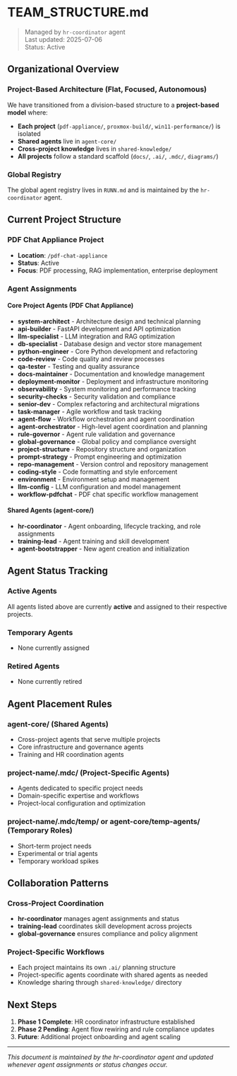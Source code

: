 # TEAM_STRUCTURE.md

> Managed by `hr-coordinator` agent  
> Last updated: 2025-07-06  
> Status: Active

## Organizational Overview

### Project-Based Architecture (Flat, Focused, Autonomous)

We have transitioned from a division-based structure to a **project-based model** where:

- **Each project** (`pdf-appliance/`, `proxmox-build/`, `win11-performance/`) is isolated
- **Shared agents** live in `agent-core/`
- **Cross-project knowledge** lives in `shared-knowledge/`
- **All projects** follow a standard scaffold (`docs/`, `.ai/`, `.mdc/`, `diagrams/`)

### Global Registry

The global agent registry lives in `RUNN.md` and is maintained by the `hr-coordinator` agent.

## Current Project Structure

### PDF Chat Appliance Project
- **Location**: `/pdf-chat-appliance`
- **Status**: Active
- **Focus**: PDF processing, RAG implementation, enterprise deployment

### Agent Assignments

#### Core Project Agents (PDF Chat Appliance)
- **system-architect** - Architecture design and technical planning
- **api-builder** - FastAPI development and API optimization
- **llm-specialist** - LLM integration and RAG optimization
- **db-specialist** - Database design and vector store management
- **python-engineer** - Core Python development and refactoring
- **code-review** - Code quality and review processes
- **qa-tester** - Testing and quality assurance
- **docs-maintainer** - Documentation and knowledge management
- **deployment-monitor** - Deployment and infrastructure monitoring
- **observability** - System monitoring and performance tracking
- **security-checks** - Security validation and compliance
- **senior-dev** - Complex refactoring and architectural migrations
- **task-manager** - Agile workflow and task tracking
- **agent-flow** - Workflow orchestration and agent coordination
- **agent-orchestrator** - High-level agent coordination and planning
- **rule-governor** - Agent rule validation and governance
- **global-governance** - Global policy and compliance oversight
- **project-structure** - Repository structure and organization
- **prompt-strategy** - Prompt engineering and optimization
- **repo-management** - Version control and repository management
- **coding-style** - Code formatting and style enforcement
- **environment** - Environment setup and management
- **llm-config** - LLM configuration and model management
- **workflow-pdfchat** - PDF chat specific workflow management

#### Shared Agents (agent-core/)
- **hr-coordinator** - Agent onboarding, lifecycle tracking, and role assignments
- **training-lead** - Agent training and skill development
- **agent-bootstrapper** - New agent creation and initialization

## Agent Status Tracking

### Active Agents
All agents listed above are currently **active** and assigned to their respective projects.

### Temporary Agents
- None currently assigned

### Retired Agents
- None currently retired

## Agent Placement Rules

### agent-core/ (Shared Agents)
- Cross-project agents that serve multiple projects
- Core infrastructure and governance agents
- Training and HR coordination agents

### project-name/.mdc/ (Project-Specific Agents)
- Agents dedicated to specific project needs
- Domain-specific expertise and workflows
- Project-local configuration and optimization

### project-name/.mdc/temp/ or agent-core/temp-agents/ (Temporary Roles)
- Short-term project needs
- Experimental or trial agents
- Temporary workload spikes

## Collaboration Patterns

### Cross-Project Coordination
- **hr-coordinator** manages agent assignments and status
- **training-lead** coordinates skill development across projects
- **global-governance** ensures compliance and policy alignment

### Project-Specific Workflows
- Each project maintains its own `.ai/` planning structure
- Project-specific agents coordinate with shared agents as needed
- Knowledge sharing through `shared-knowledge/` directory

## Next Steps

1. **Phase 1 Complete**: HR coordinator infrastructure established
2. **Phase 2 Pending**: Agent flow rewiring and rule compliance updates
3. **Future**: Additional project onboarding and agent scaling

---

*This document is maintained by the hr-coordinator agent and updated whenever agent assignments or status changes occur.* 